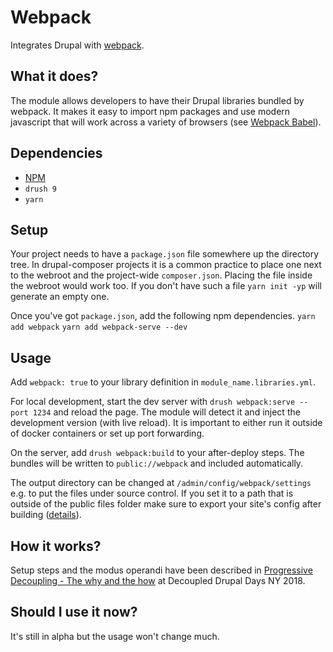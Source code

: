 # Webpack

Integrates Drupal with [webpack](https://webpack.js.org/).

## What it does?

The module allows developers to have their Drupal libraries bundled by webpack. It makes it easy to import npm packages and use modern javascript that will work across a variety of browsers (see [Webpack Babel](https://drupal.org/project/webpack_babel)).

## Dependencies

- [NPM](https://drupal.org/project/npm)
- `drush 9`
- `yarn`

## Setup

Your project needs to have a `package.json` file somewhere up the directory tree. In drupal-composer projects it is a common practice to place one next to the webroot and the project-wide `composer.json`. Placing the file inside the webroot would work too. If you don't have such a file `yarn init -yp` will generate an empty one.

Once you've got `package.json`, add the following npm dependencies.
`yarn add webpack` 
`yarn add webpack-serve --dev` 

## Usage

Add `webpack: true` to your library definition in `module_name.libraries.yml`.

For local development, start the dev server with `drush webpack:serve --port 1234` and reload the page. The module will detect it and inject the development version (with live reload). It is important to either run it outside of docker containers or set up port forwarding.

On the server, add `drush webpack:build` to your after-deploy steps. The bundles will be written to `public://webpack` and included automatically.

The output directory can be changed at `/admin/config/webpack/settings` e.g. to put the files under source control. If you set it to a path that is outside of the public files folder make sure to export your site's config after building ([details](https://github.com/drupal-webpack/webpack/blob/e498e8b2ce8b986fe91b280af7b3797bdfa6f41b/src/Bundler.php#L133)).

## How it works?

Setup steps and the modus operandi have been described in [Progressive Decoupling - The why and the how](https://drupal-progressive-decoupling.github.io/#/composer-require-webpack) at Decoupled Drupal Days NY 2018.

## Should I use it now?

It's still in alpha but the usage won't change much.
